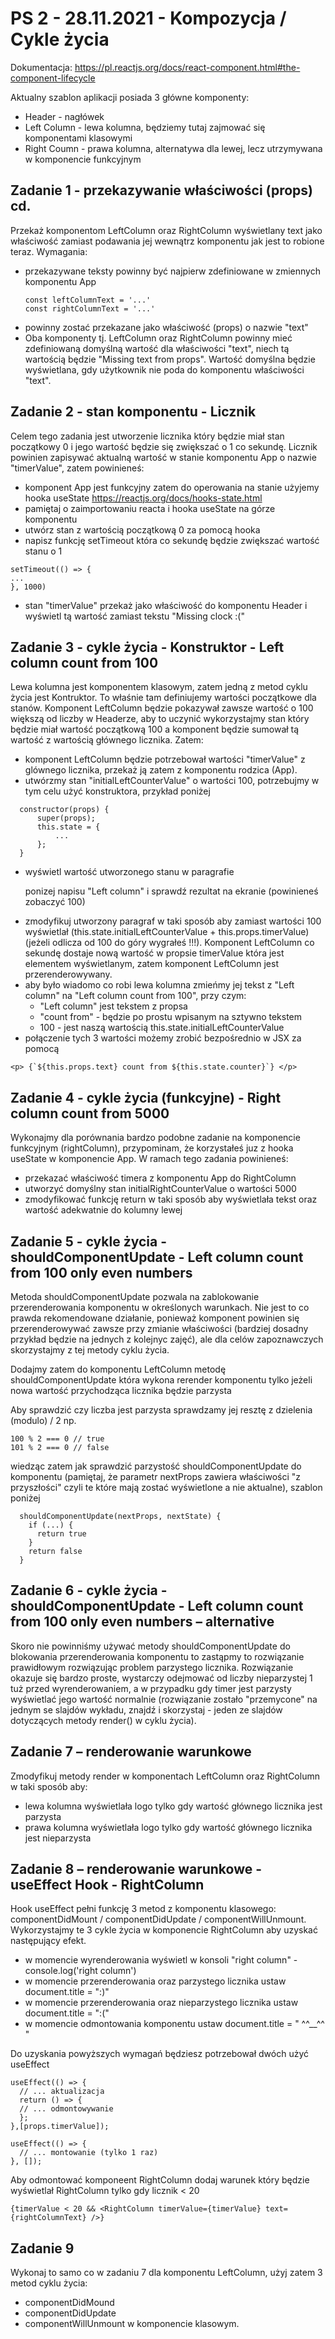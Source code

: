 # PS 2 - 28.11.2021 - Kompozycja / Cykle życia
Dokumentacja: https://pl.reactjs.org/docs/react-component.html#the-component-lifecycle

Aktualny szablon aplikacji posiada 3 główne komponenty:
- Header - nagłówek
- Left Column - lewa kolumna, będziemy tutaj zajmować się komponentami klasowymi
- Right Coumn - prawa kolumna, alternatywa dla lewej, lecz utrzymywana w komponencie funkcyjnym

## Zadanie 1 - przekazywanie właściwości (props) cd.

  Przekaż komponentom LeftColumn oraz RightColumn wyświetlany text jako właściwość zamiast podawania jej wewnątrz komponentu jak jest to robione teraz.
  Wymagania:
  - przekazywane teksty powinny być najpierw zdefiniowane w zmiennych komponentu App
    ```
    const leftColumnText = '...'
    const rightColumnText = '...'
    ```
  - powinny zostać przekazane jako właściwość (props) o nazwie "text"
  - Oba komponenty tj. LeftColumn oraz RightColumn powinny mieć zdefiniowaną domyślną wartość dla właściwości "text", niech tą wartością będzie "Missing text from props". Wartość domyślna będzie wyświetlana, gdy użytkownik nie poda do komponentu właściwości "text".

## Zadanie 2 - stan komponentu - Licznik

  Celem tego zadania jest utworzenie licznika który będzie miał stan początkowy 0 i jego wartość będzie się zwiększać o 1 co sekundę. Licznik powinien zapisywać aktualną wartość w stanie komponentu App o nazwie "timerValue", zatem powinieneś:
  - komponent App jest funkcyjny zatem do operowania na stanie użyjemy hooka useState https://reactjs.org/docs/hooks-state.html
  - pamiętaj o zaimportowaniu reacta i hooka useState na górze komponentu
  - utwórz stan z wartością początkową 0 za pomocą hooka
  - napisz funkcję setTimeout która co sekundę będzie zwiększać wartość stanu o 1
  ```
  setTimeout(() => {
  ...
  }, 1000)
  ```
  - stan "timerValue" przekaż jako właściwość do komponentu Header i wyświetl tą wartość zamiast tekstu "Missing clock :("

## Zadanie 3 - cykle życia - Konstruktor - Left column count from 100

  Lewa kolumna jest komponentem klasowym, zatem jedną z metod cyklu życia jest Kontruktor. To właśnie tam definiujemy wartości początkowe dla stanów. Komponent LeftColumn będzie pokazywał zawsze wartość o 100 większą od liczby w Headerze, aby to uczynić wykorzystajmy stan który będzie miał wartość początkową 100 a komponent będzie sumował tą wartość z wartością głównego licznika. Zatem:
  - komponent LeftColumn będzie potrzebował wartości "timerValue" z glównego licznika, przekaż ją zatem z komponentu rodzica (App).
  - utwórzmy stan "initialLeftCounterValue" o wartości 100, potrzebujmy w tym celu użyć konstruktora, przykład poniżej

  ```
    constructor(props) {
        super(props);
        this.state = {
            ...
        };
    }
```
  - wyświetl wartość utworzonego stanu  w paragrafie <p> ponizej napisu "Left column" i sprawdź rezultat na ekranie (powinieneś zobaczyć 100)
  - zmodyfikuj utworzony paragraf w taki sposób aby zamiast wartości 100 wyświetlał (this.state.initialLeftCounterValue + this.props.timerValue) (jeżeli odlicza od 100 do góry wygrałeś !!!). Komponent LeftColumn co sekundę dostaje nową wartość w propsie timerValue która jest elementem wyświetlanym, zatem komponent LeftColumn jest przerenderowywany.
  - aby było wiadomo co robi lewa kolumna zmieńmy jej tekst z "Left column" na "Left column count from 100", przy czym:
      - "Left column" jest tekstem z propsa
      - "count from" - będzie po prostu wpisanym na sztywno tekstem
      - 100 - jest naszą wartością this.state.initialLeftCounterValue
  - połączenie tych 3 wartości możemy zrobić bezpośrednio w JSX za pomocą
   ```
  <p> {`${this.props.text} count from ${this.state.counter}`} </p>
  ```

  ## Zadanie 4 - cykle życia (funkcyjne) - Right column count from 5000

  Wykonajmy dla porównania bardzo podobne zadanie na komponencie funkcyjnym (rightColumn), przypominam, że korzystałeś juz z hooka useState w komponencie App. W ramach tego zadania powinieneś:
  - przekazać właściwość timera z komponentu App do RightColumn
  - utworzyć domyślny stan initialRightCounterValue o wartości 5000
  - zmodyfikować funkcję return w taki sposób aby wyświetlała tekst oraz wartość adekwatnie do kolumny lewej

  ## Zadanie 5 - cykle życia - shouldComponentUpdate - Left column count from 100 **only even numbers**

  Metoda shouldComponentUpdate pozwala na zablokowanie przerenderowania komponentu w określonych warunkach. Nie jest to co prawda rekomendowane działanie, ponieważ komponent powinien się przerenderowywać zawsze przy zmianie właściwości (bardziej dosadny przykład będzie na jednych z kolejnyc zajęć), ale dla celów zapoznawczych skorzystajmy z tej metody cyklu życia.

  Dodajmy zatem do komponentu LeftColumn metodę shouldComponentUpdate która wykona rerender komponentu tylko jeżeli nowa wartość przychodząca  licznika będzie parzysta

  Aby sprawdzić czy liczba jest parzysta sprawdzamy jej resztę z dzielenia (modulo) / 2 np.

  ```
  100 % 2 === 0 // true
  101 % 2 === 0 // false
  ```

  wiedząc zatem jak sprawdzić parzystość shouldComponentUpdate do komponentu (pamiętaj, że parametr nextProps zawiera właściwości "z przyszłości" czyli te które mają zostać wyświetlone a nie aktualne), szablon poniżej

  ```
    shouldComponentUpdate(nextProps, nextState) {
      if (...) {
        return true
      }
      return false
    }
  ```

 ## Zadanie 6 - cykle życia - shouldComponentUpdate - Left column count from 100 only even numbers – alternative

Skoro nie powinniśmy używać metody shouldComponentUpdate do blokowania przerenderowania komponentu to zastąpmy to rozwiązanie prawidłowym rozwiązując problem parzystego licznika. Rozwiązanie okazuje się bardzo proste, wystarczy odejmować od liczby nieparzystej 1 tuż przed wyrenderowaniem, a w przypadku gdy timer jest parzysty wyświetlać jego wartość normalnie (rozwiązanie zostało "przemycone" na jednym se slajdów wykładu, znajdź i skorzystaj - jeden ze slajdów dotyczących metody render() w cyklu życia).

 ## Zadanie 7 – renderowanie warunkowe
Zmodyfikuj metody render w komponentach LeftColumn oraz RightColumn w taki sposób aby:
- lewa kolumna wyświetlała logo tylko gdy wartość głównego licznika jest parzysta
- prawa kolumna wyświetlała logo tylko gdy wartość głównego licznika jest nieparzysta

 ## Zadanie 8 – renderowanie warunkowe - useEffect Hook - RightColumn

 Hook useEffect pełni funkcję 3 metod z komponentu klasowego: componentDidMount / componentDidUpdate / componentWillUnmount. Wykorzystajmy te 3 cykle życia w komponencie RightColumn aby uzyskać następujący efekt.
 - w momencie wyrenderowania wyświetl w konsoli "right column" - console.log('right column')
 - w momencie przerenderowania oraz parzystego licznika ustaw document.title = ":)"
 - w momencie przerenderowania oraz nieparzystego licznika ustaw document.title = ":("
 - w momencie odmontowania komponentu ustaw document.title = " ^^__^^ "

 Do uzyskania powyższych wymagań będziesz potrzebował dwóch użyć useEffect

```
useEffect(() => {
  // ... aktualizacja
  return () => {
  // ... odmontowywanie
  };
},[props.timerValue]);

useEffect(() => {
  // ... montowanie (tylko 1 raz)
}, []);
```

 Aby odmontować komponeent RightColumn dodaj warunek który będzie wyświetlał RightColumn tylko gdy licznik < 20
   ```
   {timerValue < 20 && <RightColumn timerValue={timerValue} text={rightColumnText} />}
   ```

## Zadanie 9
Wykonaj to samo co w zadaniu 7 dla komponentu LeftColumn, użyj zatem 3 metod cyklu życia:
- componentDidMound
- componentDidUpdate
- componentWillUnmount
w komponencie klasowym.
